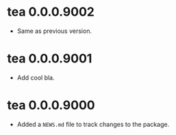 <!-- NEWS.md is maintained by https://fledge.cynkra.com/, do not edit -->

# tea 0.0.0.9002

- Same as previous version.

# tea 0.0.0.9001

- Add cool bla.

# tea 0.0.0.9000

* Added a `NEWS.md` file to track changes to the package.

